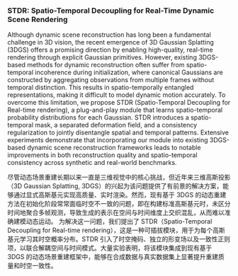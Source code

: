 ### STDR: Spatio-Temporal Decoupling for Real-Time Dynamic Scene Rendering

Although dynamic scene reconstruction has long been a fundamental challenge in 3D vision, the recent emergence of 3D Gaussian Splatting (3DGS) offers a promising direction by enabling high-quality, real-time rendering through explicit Gaussian primitives. However, existing 3DGS-based methods for dynamic reconstruction often suffer from spatio-temporal incoherence during initialization, where canonical Gaussians are constructed by aggregating observations from multiple frames without temporal distinction. This results in spatio-temporally entangled representations, making it difficult to model dynamic motion accurately. To overcome this limitation, we propose STDR (Spatio-Temporal Decoupling for Real-time rendering), a plug-and-play module that learns spatio-temporal probability distributions for each Gaussian. STDR introduces a spatio-temporal mask, a separated deformation field, and a consistency regularization to jointly disentangle spatial and temporal patterns. Extensive experiments demonstrate that incorporating our module into existing 3DGS-based dynamic scene reconstruction frameworks leads to notable improvements in both reconstruction quality and spatio-temporal consistency across synthetic and real-world benchmarks.

尽管动态场景重建长期以来一直是三维视觉中的核心挑战，但近年来三维高斯投影（3D Gaussian Splatting, 3DGS）的兴起为该问题提供了有前景的解决方案，能够通过显式高斯基元实现高质量、实时渲染。然而，现有基于 3DGS 的动态重建方法在初始化阶段常常面临时空不一致的问题，即在构建标准高斯基元时，未区分时间地聚合多帧观测，导致生成的表示在空间与时间维度上交织混乱，从而难以准确建模动态运动。
为解决这一问题，我们提出了 STDR（Spatio-Temporal Decoupling for Real-time rendering），这是一种可插拔模块，用于为每个高斯基元学习其时空概率分布。STDR 引入了时空掩码、独立的形变场以及一致性正则项，以联合解耦空间与时间模式。大量实验表明，将该模块集成到现有基于 3DGS 的动态场景重建框架中，能够在合成数据与真实数据集上显著提升重建质量和时空一致性。

